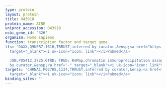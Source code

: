 ```yaml
---
type: protein
layout: protein
title: O43918
protein_name: AIRE
uniprot_accession: O43918
ncbi_gene_id: '326'
organism: Homo sapiens
function: transcription factor and target gene
tfs: 'DAXX,Q9UER7,1616,TRRUST,inferred by curator,&ensp;<a href="https://www.ncbi.nlm.nih.gov/pubmed/?term=20185822%5Buid%5D"
  target="_blank"><i uk-icon="icon: link"></i>Pubmed</a>

  JUN,P05412,3725,GTRD; TRED; ReMap,chromatin immunoprecipitation assay; inferred
  by curator,&ensp;<a href="-" target="_blank"><i uk-icon="icon: link"></i>Pubmed</a>'
targets: 'CHRNA1,P02708,1134,TRRUST,inferred by curator,&ensp;<a href="https://www.ncbi.nlm.nih.gov/pubmed/?term=17687331%5Buid%5D"
  target="_blank"><i uk-icon="icon: link"></i>Pubmed</a>'
binding_sites: ''
---
```

